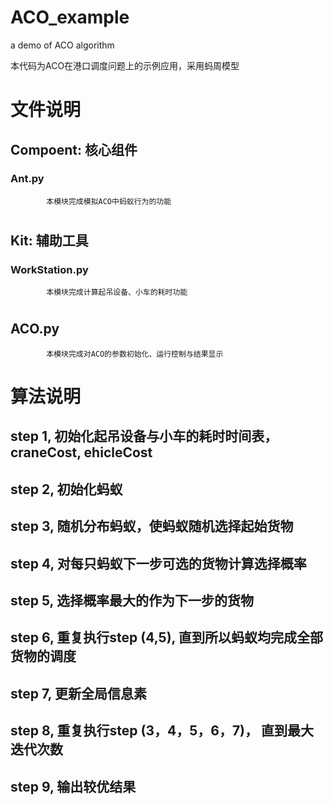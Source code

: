 # ACO_example
a demo of ACO algorithm

本代码为ACO在港口调度问题上的示例应用，采用蚂周模型

# 文件说明
## Compoent: 核心组件
### Ant.py
            本模块完成模拟ACO中蚂蚁行为的功能
#
## Kit: 辅助工具
### WorkStation.py
            本模块完成计算起吊设备、小车的耗时功能
#
## ACO.py
            本模块完成对ACO的参数初始化、运行控制与结果显示
#
# 算法说明
## step 1, 初始化起吊设备与小车的耗时时间表，craneCost, ehicleCost
## step 2, 初始化蚂蚁
## step 3, 随机分布蚂蚁，使蚂蚁随机选择起始货物
## step 4, 对每只蚂蚁下一步可选的货物计算选择概率
## step 5, 选择概率最大的作为下一步的货物
## step 6, 重复执行step (4,5), 直到所以蚂蚁均完成全部货物的调度
## step 7, 更新全局信息素
## step 8, 重复执行step (3，4，5，6，7)， 直到最大迭代次数
## step 9, 输出较优结果